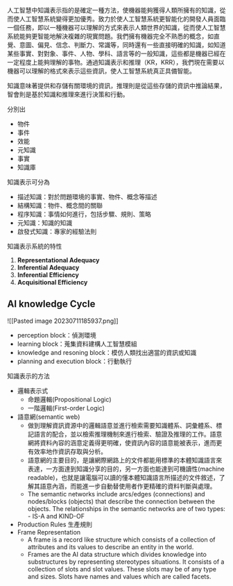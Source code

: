 人工智慧中知識表示指的是確定一種方法，使機器能夠獲得人類所擁有的知識，從而使人工智慧系統變得更加優秀。致力於使人工智慧系統更智能化的開發人員面臨一個任務，即以一種機器可以理解的方式來表示人類世界的知識，從而使人工智慧系統能夠更智能地解決複雜的現實問題。我們擁有機器完全不熟悉的概念，如直覺、意圖、偏見、信念、判斷力、常識等，同時還有一些直接明確的知識，如知道某些事實、對對象、事件、人物、學科、語言等的一般知識，這些都是機器已經在一定程度上能夠理解的事物。通過知識表示和推理（KR，KRR），我們現在需要以機器可以理解的格式來表示這些資訊，使人工智慧系統真正具備智能。

知識意味著提供和存儲有關環境的資訊，推理則是從這些存儲的資訊中推論結果，智會則是基於知識和推理來進行決策和行動。

分別出
* 物件
* 事件
* 效能
* 元知識
* 事實
* 知識庫

知識表示可分為
* 描述知識：對於問題環境的事實、物件、概念等描述
* 結構知識：物件、概念間的關聯
* 程序知識：事情如何進行，包括步驟、規則、策略
* 元知識：知識的知識
* 啟發式知識：專家的經驗法則

知識表示系統的特性
1. **Representational Adequacy**
2.  **Inferential Adequacy**
3. **Inferential Efficiency**
4. **Acquisitional Efficiency**

## AI knowledge Cycle
![[Pasted image 20230711185937.png]]

* perception block：偵測環境
* learning block：蒐集資料建構人工智慧模組
* knowledge and resoning block：模仿人類找出適當的資訊或知識
* planning and execution block：行動執行

知識表示的方法
* 邏輯表示式
	* 命題邏輯(Propositional Logic)
	* 一階邏輯(First-order Logic)
* 語意網(semantic web)
	* 做到理解資訊資源中的邏輯語意並進行檢索需要知識體系、詞彙體系、標記語言的配合，並以檢索推理機制來進行檢索、驗證及推理的工作。語意網將資料內容的涵意定義得更明確，使資訊內容的語意能被表示，進而更有效率地作資訊存取與分析。
	* 語意網的主要目的，是讓網際網路上的文件都能用標準的本體知識語言來表達，一方面達到知識分享的目的，另一方面也能達到可機讀性(machine readable)，也就是讓電腦可以讀的懂本體知識語言所描述的文件敘述，了解其語意內涵，而能進一步自動替使用者作更精確的資料判斷與處理。
	* The semantic networks include arcs/edges (connections) and nodes/blocks (objects) that describe the connection between the objects. The relationships in the semantic networks are of two types: - IS-A and KIND-OF
* Production Rules 生產規則
* Frame Representation
	* A frame is a record like structure which consists of a collection of attributes and its values to describe an entity in the world.
	* Frames are the AI data structure which divides knowledge into substructures by representing stereotypes situations. It consists of a collection of slots and slot values. These slots may be of any type and sizes. Slots have names and values which are called facets.